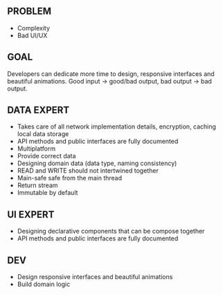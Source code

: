 ## PROBLEM

- Complexity
- Bad UI/UX

## GOAL

Developers can dedicate more time to design, responsive interfaces and beautiful animations. Good input -> good/bad output, bad output -> bad output.

## DATA EXPERT

- Takes care of all network implementation details, encryption, caching local data storage
- API methods and public interfaces are fully documented
- Multiplatform
- Provide correct data
- Designing domain data (data type, naming consistency)
- READ and WRITE should not intertwined together
- Main-safe safe from the main thread
- Return stream
- Immutable by default

## UI EXPERT

- Designing declarative components that can be compose together
- API methods and public interfaces are fully documented

## DEV

- Design responsive interfaces and beautiful animations
- Build domain logic
